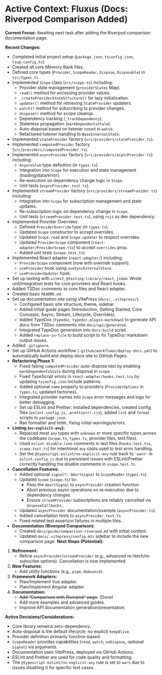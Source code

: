# Active Context: Fluxus (Docs: Riverpod Comparison Added)

**Current Focus:** Awaiting next task after adding the Riverpod comparison
documentation page.

**Recent Changes:**

- Completed initial project setup (`package.json`, `tsconfig.json`,
  `tsup.config.ts`).
- Created all core Memory Bank files.
- Defined core types (`Provider`, `ScopeReader`, `Dispose`, `Disposable`) in
  `src/types.ts`.
- Implemented `Scope` class (`src/scope.ts`) including:
  - Provider state management (`providerStates` Map).
  - `read()` method for accessing provider values.
  - `_createProviderStateStructure()` for lazy initialization.
  - `updater()` method for retrieving `StateProvider` updaters.
  - `watch()` method for subscribing to provider changes.
  - `dispose()` method for scope cleanup.
  - Dependency tracking (`_trackDependency`).
  - Staleness propagation (`markDependentsStale`).
  - Auto-disposal based on listener count in `watch`.
  - Refactored listener handling to `BaseInternalState`.
- Implemented `stateProvider` factory (`src/providers/stateProvider.ts`).
- Implemented `computedProvider` factory (`src/providers/computedProvider.ts`).
- Implemented `asyncProvider` factory (`src/providers/asyncProvider.ts`)
  including:
  - `AsyncValue` type definition (in `types.ts`).
  - Integration into `Scope` for execution and state management
    (loading/data/error).
  - Re-execution on dependency change logic in `Scope`.
  - Unit tests (`asyncProvider.test.ts`).
- Implemented `streamProvider` factory (`src/providers/streamProvider.ts`)
  including:
  - Integration into `Scope` for subscription management and state updates.
  - Re-subscription logic on dependency change in `Scope`.
  - Unit tests (`streamProvider.test.ts`), using `rxjs` as dev dependency.
- Implemented Provider Overrides:
  - Defined `ProviderOverride` type (in `types.ts`).
  - Updated `Scope` constructor to accept overrides.
  - Updated `Scope.read` and `Scope.updater` to respect overrides.
  - Updated `ProviderScope` component (`react-adapter/ProviderScope.tsx`) to
    accept `overrides` prop.
  - Added unit tests (`scope.test.ts`).
- Implemented React adapter (`react-adapter/`) including:
  - `ProviderScope` component (now with override support).
  - `useProvider` hook using `useSyncExternalStore`.
  - `useProviderUpdater` hook.
- Set up testing with `vitest`, `@testing-library/react`, `jsdom`. Wrote
  unit/integration tests for core providers and React hooks.
- Added TSDoc comments to core files and React adapter.
- Created basic `README.md`.
- Set up documentation site using VitePress (`docs/`, `.vitepress/`).
  - Configured basic site structure, theme, sidebar.
  - Added initial guide pages (Introduction, Getting Started, Core Concepts,
    Async, Stream, Lifecycle, Overrides).
  - Added TypeDoc (`typedoc`, `typedoc-plugin-markdown`) to generate API docs
    from TSDoc comments into `docs/api/generated`.
  - Integrated TypeDoc generation into `docs:build` script.
  - Added `replace-in-file` to build script to fix TypeDoc markdown output
    issues.
- Added `.gitignore`.
- Set up GitHub Actions workflow (`.github/workflows/deploy-docs.yml`) to
  automatically build and deploy docs site to GitHub Pages.
- **Refactoring Phase 1:**
  - Fixed failing `computedProvider` auto-dispose test by enabling
    `markDependentsStale` during disposal in `Scope`.
  - Fixed TypeScript errors in `react-adapter/hooks.test.tsx` by updating
    `tsconfig.json` include patterns.
  - Added optional `name` property to providers (`ProviderOptions` in
    `types.ts`, updated factories).
  - Integrated provider names into `Scope` error messages and logs for better
    debugging.
  - Set up ESLint and Prettier: installed dependencies, created config files
    (`eslint.config.js`, `.prettierrc.cjs`), added `lint` and `format` scripts
    to `package.json`.
  - Ran formatter and linter, fixing initial warnings/errors.
- **Linting (`no-explicit-any`):**
  - Replaced most `any` types with `unknown` or more specific types across the
    codebase (`scope.ts`, `types.ts`, provider files, test files).
  - Used `eslint-disable-line` comments in test files (`hooks.test.tsx`,
    `scope.test.ts`) for intentional `any` casts used to test error handling.
  - Set the `@typescript-eslint/no-explicit-any` rule back to `'warn'` in
    `eslint.config.js` due to persistent issues with ESLint/Prettier correctly
    handling the disable comments in `scope.test.ts`.
- **Cancellation Features:**
  - Added optional `signal?: AbortSignal` to `ScopeReader` (`types.ts`).
  - Updated `Scope` (`scope.ts`) to:
    - Pass the `AbortSignal` to `asyncProvider` creation function.
    - Abort previous async operations on re-execution due to dependency changes.
    - Ensure `streamProvider` subscriptions are reliably cancelled via
      `disposeCallbacks`.
  - Updated `asyncProvider` documentation/example (`asyncProvider.ts`).
  - Added cancellation tests to `asyncProvider.test.ts`.
  - Fixed related test assertion failures in multiple files.
- **Documentation (Riverpod Comparison):**
  - Created `docs/guide/comparison-riverpod.md` with initial content.
  - Updated `docs/.vitepress/config.mts` sidebar to include the new comparison
    page. **Next Steps (Potential):**

1. **Refinement:**
   - Refine `asyncProvider`/`streamProvider` (e.g., advanced
     re-fetch/re-subscribe options). Cancellation is now implemented.
2. **New Features:**
   - Add utility functions (e.g., `pipe`, `debounce`).
3. **Framework Adapters:**
   - Plan/Implement Vue adapter.
   - Plan/Implement Angular adapter.
4. **Documentation:**
   - ~~Add "Comparison with Riverpod" page.~~ (Done)
   - Add more examples and advanced guides.
   - Improve API documentation generation/presentation.

**Active Decisions/Considerations:**

- Core library remains zero-dependency.
- Auto-disposal is the default lifecycle; no explicit `keepAlive`.
- Provider definition primarily function-based.
- `ScopeReader` provides capabilities (`read`, `watch`, `onDispose`, optional
  `signal`) via arguments.
- Documentation uses VitePress, deployed via GitHub Actions.
- ESLint and Prettier are used for code quality and formatting.
- The `@typescript-eslint/no-explicit-any` rule is set to `warn` due to issues
  disabling it for specific test cases.

